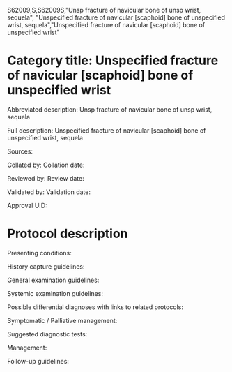 S62009,S,S62009S,"Unsp fracture of navicular bone of unsp wrist, sequela", "Unspecified fracture of navicular [scaphoid] bone of unspecified wrist, sequela","Unspecified fracture of navicular [scaphoid] bone of unspecified wrist"
# Category title: Unspecified fracture of navicular [scaphoid] bone of unspecified wrist

Abbreviated description: Unsp fracture of navicular bone of unsp wrist, sequela

Full description: Unspecified fracture of navicular [scaphoid] bone of unspecified wrist, sequela

Sources:

Collated by:
Collation date:

Reviewed by:
Review date:

Validated by:
Validation date:

Approval UID:

# Protocol description

Presenting conditions:

History capture guidelines:

General examination guidelines:

Systemic examination guidelines:

Possible differential diagnoses with links to related protocols:

Symptomatic / Palliative management:

Suggested diagnostic tests:

Management:

Follow-up guidelines:
